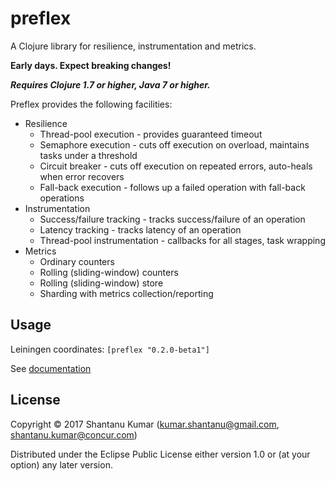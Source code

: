 # preflex

A Clojure library for resilience, instrumentation and metrics.

**Early days. Expect breaking changes!**

_**Requires Clojure 1.7 or higher, Java 7 or higher.**_

Preflex provides the following facilities:

* Resilience
  * Thread-pool execution - provides guaranteed timeout
  * Semaphore execution - cuts off execution on overload, maintains tasks under a threshold
  * Circuit breaker - cuts off execution on repeated errors, auto-heals when error recovers
  * Fall-back execution - follows up a failed operation with fall-back operations
* Instrumentation
  * Success/failure tracking - tracks success/failure of an operation
  * Latency tracking - tracks latency of an operation
  * Thread-pool instrumentation - callbacks for all stages, task wrapping
* Metrics
  * Ordinary counters
  * Rolling (sliding-window) counters
  * Rolling (sliding-window) store
  * Sharding with metrics collection/reporting

## Usage

Leiningen coordinates: `[preflex "0.2.0-beta1"]`

See [documentation](doc/intro.md)

## License

Copyright © 2017 Shantanu Kumar (kumar.shantanu@gmail.com, shantanu.kumar@concur.com)

Distributed under the Eclipse Public License either version 1.0 or (at
your option) any later version.
